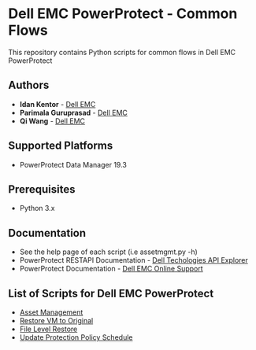 # Dell EMC PowerProtect - Common Flows
This repository contains Python scripts for common flows in Dell EMC PowerProtect
## Authors
- **Idan Kentor** - [Dell EMC](https://www.dellemc.com)
- **Parimala Guruprasad** - [Dell EMC](https://www.dellemc.com)
- **Qi Wang** - [Dell EMC](https://www.dellemc.com)
## Supported Platforms
- PowerProtect Data Manager 19.3
## Prerequisites
- Python 3.x
## Documentation
- See the help page of each script (i.e assetmgmt.py -h)
- PowerProtect RESTAPI Documentation - [Dell Techologies API Explorer](https://developer.dellemc.com)
- PowerProtect Documentation - [Dell EMC Online Support](https://www.dell.com/support/home/us/en/04/product-support/product/enterprise-copy-data-management/docs)
## List of Scripts for Dell EMC PowerProtect
- [Asset Management](assetmgmt.py)
- [Restore VM to Original](restorevmorig.py)
- [File Level Restore](filelevelrestore.py)
- [Update Protection Policy Schedule](updateprotectionpolicyschedule.py)
